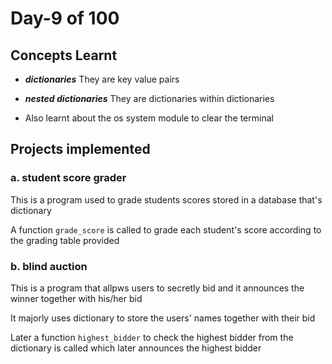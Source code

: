 # Day-9 of 100

## Concepts Learnt

- ***dictionaries*** They are key value pairs

- ***nested dictionaries*** They are dictionaries within dictionaries

- Also learnt about the os system module to clear the terminal

## Projects implemented

### a. student score grader

This is a program used to grade students scores stored in a database that's dictionary

A function `grade_score` is called to grade each student's score according to the grading table provided

### b. blind auction

This is a program that allpws users to secretly bid and it announces the winner together with his/her bid

It majorly uses dictionary to store the users' names together with their bid

Later a function `highest_bidder` to check the highest bidder from the dictionary is called which later announces the highest bidder
